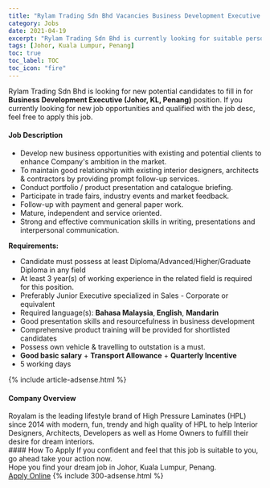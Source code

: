 ```yaml
---
title: "Rylam Trading Sdn Bhd Vacancies Business Development Executive (Johor, KL, Penang)" 
category: Jobs 
date: 2021-04-19 
excerpt: "Rylam Trading Sdn Bhd is currently looking for suitable person to fill in the Business Development Executive (Johor, KL, Penang) which based in Johor, Kuala Lumpur, Penang" 
tags: [Johor, Kuala Lumpur, Penang] 
toc: true 
toc_label: TOC 
toc_icon: "fire" 
--- 
```


<p>Rylam Trading Sdn Bhd is looking for new potential candidates to fill in for <b>Business Development Executive (Johor, KL, Penang)</b> position. If you currently looking for new job opportunities and qualified with the job desc, feel free to apply this job.
</p><div><div><h4>Job Description</h4></div><div><div><span><div><ul><li>Develop new business opportunities with existing and potential clients to enhance Company's ambition in the market.</li><li>To maintain good relationship with existing interior designers, architects &amp; contractors by providing prompt follow-up services.</li><li>Conduct portfolio / product presentation and catalogue briefing.</li><li>Participate in trade fairs, industry events and market feedback.</li><li>Follow-up with payment and general paper work.</li><li>Mature, independent and&#160;service oriented.</li><li>Strong and effective communication skills in writing, presentations and interpersonal communication.</li></ul><p><strong>Requirements:&#160;</strong></p><ul><li>Candidate must possess at least Diploma/Advanced/Higher/Graduate Diploma in any field</li><li>At least 3 year(s) of working experience in the related field is required for this position.</li><li>Preferably Junior Executive specialized in Sales - Corporate or equivalent</li><li>Required language(s): <strong>Bahasa Malaysia</strong>,<strong> English</strong>, <strong>Mandarin</strong></li><li>Good presentation skills and resourcefulness in business development</li><li>Comprehensive product training will be provided for shortlisted candidates</li><li>Possess own vehicle &amp; travelling to outstation is a must.</li><li><strong>Good basic salary</strong> + <strong>Transport Allowance</strong> + <strong>Quarterly Incentive</strong></li><li>5 working days</li></ul></div></span></div></div></div> 
{% include article-adsense.html %} 
<div><div><h4>Company Overview</h4></div><div><div><span><div><div>Royalam is the leading lifestyle brand of High Pressure Laminates (HPL) since 2014 with modern, fun, trendy and high quality of HPL to help Interior Designers, Architects, Developers as well as Home Owners to fulfill their desire for dream interiors.</div></div></span></div></div></div> 
#### How To Apply 
If you confident and feel that this job is suitable to you, go ahead take your action now. <br/> 
Hope you find your dream job in Johor, Kuala Lumpur, Penang. <br/> 
<a href="https://www.jobstreet.com.my/en/job/business-development-executive-johor-kl-penang-4541132?jobId=jobstreet-my-job-4541132&" class="btn btn--info" target="_blank" rel="nofollow noopenner">Apply Online</a> 
{% include 300-adsense.html %} 